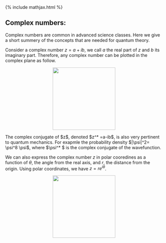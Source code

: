 {% include mathjax.html %}

## Complex numbers:

Complex numbers are common in advanced science classes. Here we give a short summery of the concepts that are needed for quantum theory.

Consider a complex number $z=a+ib$, we call $a$ the real part of $z$ and $b$ its imaginary part. Therefore, any complex number can be plotted in the complex plane as follow.
<p align="center">
  <img src="https://user-images.githubusercontent.com/35305574/36647967-dc42a08c-1a5a-11e8-957c-60dafc660ddd.png" width="200">
</p>
The complex conjugate of $z$, denoted $z^* =a-ib$, is also very pertinent to quantum mechanics. For exapmle the probability density $|\psi|^2= \psi^8 \psi$, where $\psi^* $ is the complex conjugate of the wavefunction.  

We can also express the complex number $z$ in polar cooredines as a function of $\theta$, the angle  from the real axis, and $r$, the distance from the origin. Using polar coordinates, we have $z=re^{i\theta}$.
<p align="center">
  <img src="https://user-images.githubusercontent.com/35305574/36648068-714008d6-1a5c-11e8-8f07-9fba19f655f1.png" width="200">
</p>
